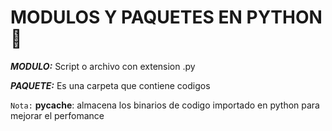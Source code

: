 # MODULOS Y PAQUETES EN PYTHON 🐍

***MODULO:*** Script o archivo con extension .py

***PAQUETE:*** Es una carpeta que contiene codigos

`Nota:` __pycache__: almacena los binarios de codigo importado en python para mejorar el perfomance